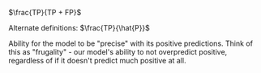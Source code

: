 $\frac{TP}{TP + FP}$

Alternate definitions:
$\frac{TP}{\hat{P}}$

Ability for the model to be "precise" with its positive predictions. 
Think of this as "frugality" - our model's ability to not overpredict positive, regardless of if it doesn't predict much positive at all.

